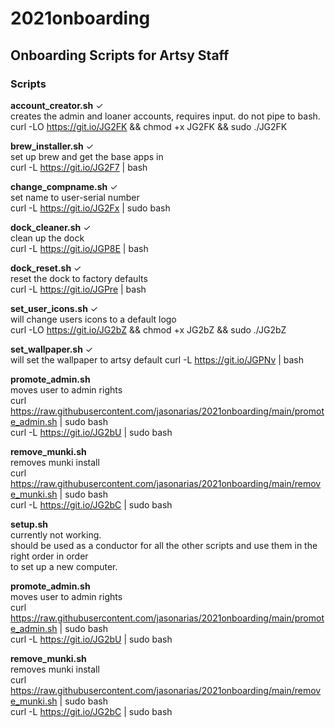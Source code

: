 # 2021onboarding  

Onboarding Scripts for Artsy Staff
---------------  
    
### Scripts
**account_creator.sh**  ✓  
  creates the admin and loaner accounts, requires input. do not pipe to bash.  
  curl -LO https://git.io/JG2FK && chmod +x JG2FK && sudo ./JG2FK
    
**brew_installer.sh** ✓   
  set up brew and get the base apps in  
  curl -L https://git.io/JG2F7 | bash
    
**change_compname.sh** ✓   
  set name to user-serial number  
  curl -L https://git.io/JG2Fx | sudo bash
    
**dock_cleaner.sh** ✓   
  clean up the dock   
  curl -L https://git.io/JGP8E | bash     
    
**dock_reset.sh** ✓  
  reset the dock to factory defaults   
  curl -L https://git.io/JGPre | bash     
    
**set_user_icons.sh** ✓  
  will change users icons to a default logo  
  curl -LO https://git.io/JG2bZ && chmod +x JG2bZ && sudo ./JG2bZ 
     
**set_wallpaper.sh** ✓  
  will set the wallpaper to artsy default 
  curl -L https://git.io/JGPNv | bash
   
**promote_admin.sh**   
  moves user to admin rights  
  curl https://raw.githubusercontent.com/jasonarias/2021onboarding/main/promote_admin.sh | sudo bash  
  curl -L https://git.io/JG2bU | sudo bash
    
**remove_munki.sh**   
  removes munki install  
  curl https://raw.githubusercontent.com/jasonarias/2021onboarding/main/remove_munki.sh | sudo bash  
  curl -L https://git.io/JG2bC | sudo bash
    
**setup.sh**  
  currently not working.  
  should be used as a conductor for all the other scripts and use them in the right order in order  
  to set up a new computer. 
    
**promote_admin.sh**   
  moves user to admin rights  
  curl https://raw.githubusercontent.com/jasonarias/2021onboarding/main/promote_admin.sh | sudo bash  
  curl -L https://git.io/JG2bU | sudo bash
    
**remove_munki.sh**   
  removes munki install  
  curl https://raw.githubusercontent.com/jasonarias/2021onboarding/main/remove_munki.sh | sudo bash  
  curl -L https://git.io/JG2bC | sudo bash
    
